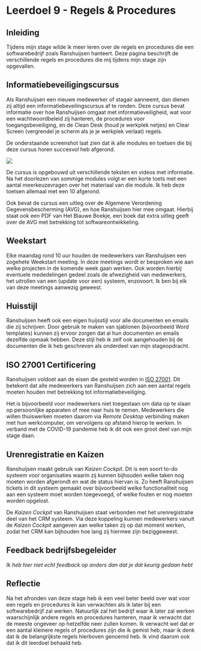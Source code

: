 ﻿# Leerdoel 9 - Regels & Procedures
## Inleiding
Tijdens mijn stage wilde ik meer leren over de regels en procedures die een softwarebedrijf zoals Ranshuijsen hanteert. Deze pagina beschrijft de verschillende regels en procedures die mij tijdens mijn stage zijn opgevallen.

## Informatiebeveiligingscursus
Als Ranshuijsen een nieuwe medewerker of stagair aanneemt, dan dienen zij altijd een informatiebeveilingscursus af te ronden. Deze cursus bevat informatie over hoe Ranshuijsen omgaat met informatieveiligheid, wat voor een wachtwoordbeleid zij hanteren, de procedures voor toegangsbeveiliging, en de Clean Desk (houd je werkplek netjes) en Clear Screen (vergrendel je scherm als je je werkplek verlaat) regels.

De onderstaande screenshot laat zien dat ik alle modules en toetsen die bij deze cursus horen succesvol heb afgerond.

![](\\Assets\\Images\\Cursus.png)  
 
De cursus is opgebouwd uit verschillende teksten en videos met informatie. Na het doorlezen van sommige modules volgt er een korte toets met een aantal meerkeuzevragen over het materiaal van die module. Ik heb deze toetsen allemaal met een 10 afgerond.

Ook bevat de cursus een uitleg over de Algemene Verordening Gegevensbescherming (AVG), en hoe Ranshuijsen hier mee omgaat. Hierbij staat ook een PDF van Het Blauwe Boekje, een boek dat extra uitleg geeft over de AVG met betrekking tot softwareontwikkeling.

## Weekstart
Elke maandag rond 10 uur houden de medewerkers van Ranshuijsen een zogehete Weekstart meeting. In deze meetings wordt er besproken wie aan welke projecten in de komende week gaan werken. Ook worden hierbij eventuele mededelingen gedeel zoals de afwezigheid van medewerkers, het uitrollen van een (update voor een) systeem, enzovoort. Ik ben bij elk van deze meetings aanwezig geweest.

## Huisstijl
Ranshuijsen heeft ook een eigen huijsstijl voor alle documenten en emails die zij schrijven. Door gebruik te maken van sjablonen (bijvoorbeeld Word templates) kunnen zij ervoor zorgen dat al hun documenten en emails dezelfde opmaak hebben. Deze stijl heb ik zelf ook aangehouden bij de documenten die ik heb geschreven als onderdeel van mijn stageopdracht.

## ISO 27001 Certificering
Ranshuijsen voldoet aan de eisen die gesteld worden in [ISO 27001](https://nl.wikipedia.org/wiki/ISO/IEC_27001). Dit betekent dat alle medewerkers van Ranshuijsen zich aan een aantal regels moeten houden met betrekking tot informatiebeveiliging.

Het is bijvoorbeeld voor medewerkers niet toegestaan om data op te slaan op persoonlijke apparaten of mee naar huis te nemen. Medewerkers die willen thuiswerken moeten daarom via _Remote Desktop_ verbinding maken met hun werkcomputer, om vervolgens op afstand hierop te werken. In verband met de COVID-19 pandemie heb ik dit ook een groot deel van mijn stage daan.

## Urenregistratie en Kaizen
Ranshuijsen maakt gebruik van _Kaizen Cockpit_. Dit is een soort to-do systeem voor organisaties waarin zij kunnen bijhouden welke taken nog moeten worden afgerondt en wat de status hiervan is. Zo heeft Ranshuijsen tickets in dit systeem gemaakt over bijvoorbeeld welke functionaliteit nog aan een systeem moet worden toegevoegd, of welke fouten er nog moeten worden opgelost.  
  
De _Kaizen Cockpit_ van Ranshuijsen staat verbonden met het urenregistratie deel van het CRM systeem. Via deze koppeling kunnen medewerkers vanuit de _Kaizen Cockpit_ aangeven aan welke taken zij op dat moment werken, zodat het CRM kan bijhouden hoe lang zij hiermee zijn beziggeweest.

## Feedback bedrijfsbegeleider
*Ik heb hier niet echt feedback op anders dan dat je dat keurig gedaan hebt*

## Reflectie
Na het afronden van deze stage heb ik een veel beter beeld over wat voor een regels en procedures ik kan verwachten als ik later bij een softwarebedrijf zal werken. Natuurlijk zal het bedrijf waar ik later zal werken waarschijnlijk andere regels en procedures hanteren, maar ik verwacht dat de meeste ongeveer op hetzelfde neer zullen komen. Ik verwacht wel dat er een aantal kleinere regels of procedures zijn die ik gemist heb, maar ik denk dat ik de belangrijkste regels hierboven genoemd heb. Ik vind daarom ook dat ik dit leerdoel behaald heb.